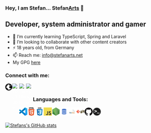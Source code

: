 ### Hey, I am Stefan... Stefan[Arts][website] 👋

## Developer, system administrator and gamer

- 🌱 I’m currently learning TypeScript, Spring and Laravel
- 👯 I’m looking to collaborate with other content creators
- ⚡ 18 years old, from Germany
- 📫 Reach me: info@stefanarts.net
- My GPG <a href="https://keyserver.ubuntu.com/pks/lookup?op=get&search=0xa63333e8649b0cd4">here</a>

### Connect with me:

[<img align="left" style="color: white" alt="StefanArts.net" width="22px" src="https://raw.githubusercontent.com/iconic/open-iconic/master/svg/globe.svg" />][website]
[<img align="left" style="color: white" alt="YouTube" width="22px" src="https://cdn.jsdelivr.net/npm/simple-icons@v3/icons/youtube.svg" />][youtube]
[<img align="left" style="color: white" alt="Twitter" width="22px" src="https://cdn.jsdelivr.net/npm/simple-icons@v3/icons/twitter.svg" />][twitter]
[<img align="left" style="color: white" alt="Instagram" width="22px" src="https://cdn.jsdelivr.net/npm/simple-icons@v3/icons/instagram.svg" />][instagram]

<br />

### Languages and Tools:

<img align="left" alt="Visual Studio Code" width="26px" src="https://raw.githubusercontent.com/github/explore/80688e429a7d4ef2fca1e82350fe8e3517d3494d/topics/visual-studio-code/visual-studio-code.png" />
<img align="left" alt="HTML5" width="26px" src="https://raw.githubusercontent.com/github/explore/80688e429a7d4ef2fca1e82350fe8e3517d3494d/topics/html/html.png" />
<img align="left" alt="CSS3" width="26px" src="https://raw.githubusercontent.com/github/explore/80688e429a7d4ef2fca1e82350fe8e3517d3494d/topics/css/css.png" />
<img align="left" alt="JavaScript" width="26px" src="https://raw.githubusercontent.com/github/explore/80688e429a7d4ef2fca1e82350fe8e3517d3494d/topics/javascript/javascript.png" />
<img align="left" alt="Node.js" width="26px" src="https://raw.githubusercontent.com/github/explore/80688e429a7d4ef2fca1e82350fe8e3517d3494d/topics/nodejs/nodejs.png" />
<img align="left" alt="SQL" width="26px" src="https://raw.githubusercontent.com/github/explore/80688e429a7d4ef2fca1e82350fe8e3517d3494d/topics/sql/sql.png" />
<img align="left" alt="MySQL" width="26px" src="https://raw.githubusercontent.com/github/explore/80688e429a7d4ef2fca1e82350fe8e3517d3494d/topics/mysql/mysql.png" />
<img align="left" alt="Git" width="26px" src="https://raw.githubusercontent.com/github/explore/80688e429a7d4ef2fca1e82350fe8e3517d3494d/topics/git/git.png" />
<img align="left" alt="GitHub" width="26px" src="https://raw.githubusercontent.com/github/explore/78df643247d429f6cc873026c0622819ad797942/topics/github/github.png" />
<img align="left" alt="Terminal" width="26px" src="https://raw.githubusercontent.com/github/explore/80688e429a7d4ef2fca1e82350fe8e3517d3494d/topics/terminal/terminal.png" />

<br />
<br />

[website]: https://stefannarts.net
[twitter]: https://twitter.com/stefanartsdev
[youtube]: https://youtube.com/StefanArtsDev
[instagram]: https://instagram.com/stefanartsdev

[![Stefans's GitHub stats](https://github-readme-stats.vercel.app/api?username=StefanArts&show_icons=true&theme=dark)](https://github.com/anuraghazra/github-readme-stats)

<!--
**StefanArts/StefanArts** is a ✨ _special_ ✨ repository because its `README.md` (this file) appears on your GitHub profile.

Here are some ideas to get you started:

- 🔭 I’m currently working on ...
- 🌱 I’m currently learning ...
- 👯 I’m looking to collaborate on ...
- 🤔 I’m looking for help with ...
- 💬 Ask me about ...
- 📫 How to reach me: ...
- 😄 Pronouns: ...
- ⚡ Fun fact: ...
-->
